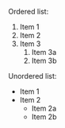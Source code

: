 Ordered list:
1. Item 1
2. Item 2
3. Item 3
   1. Item 3a
   2. Item 3b
   
Unordered list:
* Item 1
* Item 2
  * Item 2a
  * Item 2b

